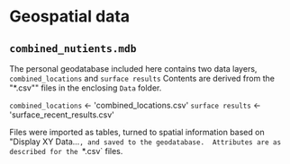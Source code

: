 # Geospatial data
## `combined_nutients.mdb`
The personal geodatabase included here contains two data layers,
`combined_locations` and `surface results`  Contents are derived from the
"*.csv"" files in the enclosing `Data` folder.  

`combined_locations` <- 'combined_locations.csv'
`surface results`    <- 'surface_recent_results.csv'

Files were imported as tables, turned to spatial information based on "Display
XY Data...`, and saved to the geodatabase.  Attributes are as described for the
`*.csv` files.
